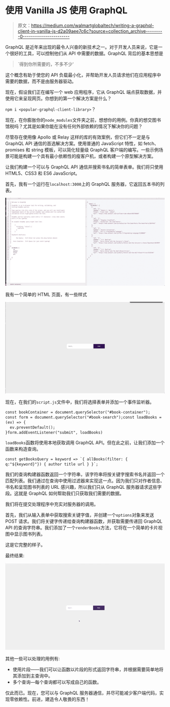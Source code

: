 # 使用 Vanilla JS 使用 GraphQL

> 原文：<https://medium.com/walmartglobaltech/writing-a-graphql-client-in-vanilla-js-d2a09aee7c6c?source=collection_archive---------0----------------------->

GraphQL 是近年来出现的最令人兴奋的新技术之一。对于开发人员来说，它是一个很好的工具，可以控制他们从 API 中需要的数据。GraphQL 背后的基本思想是

> `得到你所需要的，不多不少'

这个概念有助于使您的 API 负载最小化，并帮助开发人员请求他们在应用程序中需要的数据，而不是由服务器驱动。

现在，假设我们正在编写一个 web 应用程序，它从 GraphQL 端点获取数据，并使用它来呈现网页。你想到的第一个解决方案是什么？

`npm i <popular-graphql-client-library>`？

现在，在你膨胀你的`node_modules`文件夹之前，想想你的用例。你真的想交图书馆税吗？尤其是如果你能在没有任何外部依赖的情况下解决你的问题？

尽管存在使用像 Apollo 或 Relay 这样的库的有效案例，但它们不一定是与 GraphQL API 通信的首选解决方案。使用普通的 JavaScript 特性，如 fetch、promises 和 string 模板，可以简化轻量级 GraphQL 客户端的编写。一些示例场景可能是构建一个具有最小依赖性的瘦客户机，或者构建一个原型解决方案。

让我们构建一个可以与 GraphQL API 通信并搜索书名的简单表单。我们将只使用 HTML5、CSS3 和 ES6 JavaScript。

首先，我有一个运行在`localhost:3000`上的 GraphQL 服务器，它返回五本书的列表。

![](img/dd320bbcec9a3e660a3b3732568c5513.png)

我有一个简单的 HTML 页面，有一些样式

![](img/a2d6196c63c3efcc6d1be85b48046f79.png)

现在，在我们的`script.js`文件中，我们将选择表单并添加一个事件监听器。

```
const bookContainer = document.querySelector("#book-container");
const form = document.querySelector("#book-search");const loadBooks = (ev) => {
  ev.preventDefault();
}form.addEventListener("submit", loadBooks)
```

`loadBooks`函数将使用本地获取调用 GraphQL API。但在此之前，让我们添加一个函数来构造查询。

```
const getBooksQuery = keyword => `{ allBooks(filter: { q:"${keyword}"}) { author title url } }`;
```

我们的查询构建器函数返回一个字符串，该字符串将按关键字搜索书名并返回一个匹配列表。我们通过在查询中使用过滤器来实现这一点。因为我们只对作者信息、书名和呈现图书列表的 URL 感兴趣，所以我们只从 GraphQL 服务器请求这些字段。这就是 GraphQL 如何帮助我们只获取我们需要的数据。

我们将在提交处理程序中充实对服务器的调用。

首先，我们从输入表单中获取搜索关键字值，并创建一个`options`对象来发送 POST 请求。我们将关键字传递给查询构建器函数，并获取需要传递回 GraphQL API 的查询字符串。我们添加了一个`renderBooks`方法，它将在一个简单的卡片视图中显示图书列表。

这是它完整的样子。

最终结果:

![](img/ea729307ea022f3d99aca09f292fdb14.png)

其他一些可以处理的用例有:

*   使用片段——我们可以让函数以片段的形式返回字符串，并根据需要简单地将其添加到主查询中。
*   多个查询—每个查询都可以写成自己的函数。

仅此而已。现在，您可以与 GraphQL 服务器通信，并尽可能减少客户端代码，实现零依赖性。前进，建造令人敬畏的东西！
